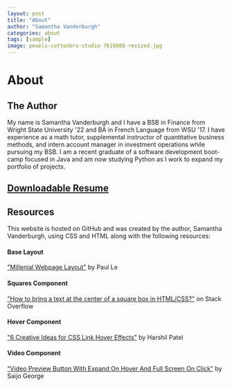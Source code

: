 ```yaml
---
layout: post
title: "About"
author: "Samantha Vanderburgh"
categories: about
tags: [sample]
image: pexels-cottonbro-studio-7610808-resized.jpg
---
```


<h1>About</h1>

<h2>The Author</h2>
<p>My name is Samantha Vanderburgh and I have a BSB in Finance from Wright State University '22 and BA in French Language from WSU '17. I have experience as a math tutor, supplemental instructor of quantitative business methods, and intern account manager in investment operations while pursuing my BSB. I am a recent graduate of a software development boot-camp focused in Java and am now studying Python as I work to expand my portfolio of projects.</p>

<h2><div class="rainbow-text"><a href="./assets/Resume - Samantha Vanderburgh.pdf" download>Downloadable Resume</a></div></h2>

<h2>Resources</h2>
<p>This website is hosted on GitHub and was created by the author, Samantha Vanderburgh, using CSS and HTML along with the following resources:</p>

<h4>Base Layout</h4>
<p><a href="https://github.com/LeNPaul/Millennial" target="_blank">"Millenial Webpage Layout"</a> by Paul Le</p>

<h4>Squares Component</h4>
<p><a href="https://stackoverflow.com/questions/46351635/how-to-bring-a-text-at-the-center-of-a-square-box-in-html-css" target="_blank">"How to bring a text at the center of a square box in HTML/CSS?"</a> on Stack Overflow</p>

<h4>Hover Component</h4>
<p><a href="https://css-tricks.com/css-link-hover-effects/" target="_blank">"6 Creative Ideas for CSS Link Hover Effects"</a> by Harshil Patel<p>

<h4>Video Component</h4>
<p><a href="https://codemyui.com/video-preview-button-with-expand-on-hover-and-full-screen-on-click/" target="_blank">"Video Preview Button With Expand On Hover And Full Screen On Click"</a> by Saijo George</p>
